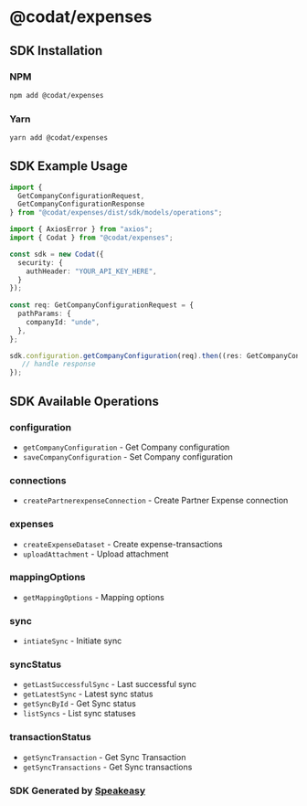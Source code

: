 # @codat/expenses

<!-- Start SDK Installation -->
## SDK Installation

### NPM

```bash
npm add @codat/expenses
```

### Yarn

```bash
yarn add @codat/expenses
```
<!-- End SDK Installation -->

## SDK Example Usage
<!-- Start SDK Example Usage -->
```typescript
import {
  GetCompanyConfigurationRequest,
  GetCompanyConfigurationResponse 
} from "@codat/expenses/dist/sdk/models/operations";

import { AxiosError } from "axios";
import { Codat } from "@codat/expenses";

const sdk = new Codat({
  security: {
    authHeader: "YOUR_API_KEY_HERE",
  }
});
    
const req: GetCompanyConfigurationRequest = {
  pathParams: {
    companyId: "unde",
  },
};

sdk.configuration.getCompanyConfiguration(req).then((res: GetCompanyConfigurationResponse | AxiosError) => {
   // handle response
});
```
<!-- End SDK Example Usage -->

<!-- Start SDK Available Operations -->
## SDK Available Operations


### configuration

* `getCompanyConfiguration` - Get Company configuration
* `saveCompanyConfiguration` - Set Company configuration

### connections

* `createPartnerexpenseConnection` - Create Partner Expense connection

### expenses

* `createExpenseDataset` - Create expense-transactions
* `uploadAttachment` - Upload attachment

### mappingOptions

* `getMappingOptions` - Mapping options

### sync

* `intiateSync` - Initiate sync

### syncStatus

* `getLastSuccessfulSync` - Last successful sync
* `getLatestSync` - Latest sync status
* `getSyncById` - Get Sync status
* `listSyncs` - List sync statuses

### transactionStatus

* `getSyncTransaction` - Get Sync Transaction
* `getSyncTransactions` - Get Sync transactions
<!-- End SDK Available Operations -->

### SDK Generated by [Speakeasy](https://docs.speakeasyapi.dev/docs/using-speakeasy/client-sdks)
